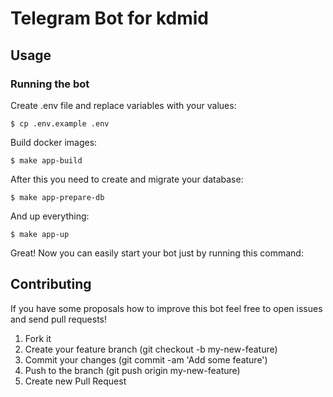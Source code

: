 # Telegram Bot for kdmid

## Usage

### Running the bot

Create .env file and replace variables with your values:

    $ cp .env.example .env

Build docker images:

    $ make app-build

After this you need to create and migrate your database:

    $ make app-prepare-db

And up everything:

    $ make app-up

Great! Now you can easily start your bot just by running this command:

## Contributing

If you have some proposals how to improve this bot feel free to open issues and send pull requests!

1. Fork it
2. Create your feature branch (git checkout -b my-new-feature)
3. Commit your changes (git commit -am 'Add some feature')
4. Push to the branch (git push origin my-new-feature)
5. Create new Pull Request
